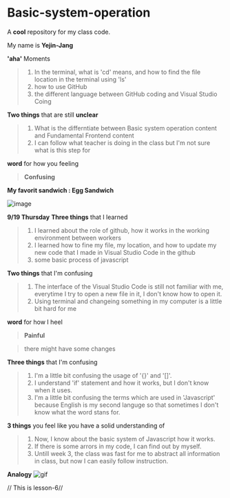 # Basic-system-operation
A **cool** repository for my class code.

My name is **Yejin-Jang**

  **'aha'** Moments
>1. In the terminal, what is 'cd' means, and how to find the file location in the terminal using 'ls'
>2. how to use GitHub
>3. the different language between GitHub coding and Visual Studio Coing

  **Two things** that are still **unclear**
>1. What is the differntiate between Basic system operation content and Fundamental Frontend content
>2. I can follow what teacher is doing in the class but I'm not sure what is this step for 

  **word** for how you feeling
> **Confusing**

**My favorit sandwich : Egg Sandwich**

 ![image](https://github.com/user-attachments/assets/d68cef4e-e371-4fcd-bf54-eebc0d19d24e)


 **9/19 Thursday** 
 **Three things** that I learned 
>1. I learned about the role of github, how it works in the working environment between workers
>2. I learned how to fine my file, my location, and how to update my new code that I made in Visual Studio Code in the github
>3. some basic process of javascript 

 **Two things** that I'm confusing
>1. The interface of the Visual Studio Code is still not familiar with me, everytime I try to open a new file in it, I don't know how to open it.
>2. Using terminal and changeing something in my computer is a little bit hard for me

 **word** for how I heel
>**Painful**


> there might have some changes


 **Three things** that I'm confusing
>1. I'm a little bit confusing the usage of '{}' and '[]'.
>2. I understand 'if' statement and how it works, but I don't know when it uses.
>3. I'm a little bit confusing the terms which are used in 'Javascript' because English is my second languge so that sometimes I don't know what the word stans for.

 **3 things** you feel like you have a solid understanding of

>1. Now, I know about the basic system of Javascript how it works.
>2. If there is some arrors in my code, I can find out by myself.
>3. Untill week 3, the class was fast for me to abstract all information in class, but now I can easily follow instruction. 

**Analogy**
![gif](https://gifdb.com/images/high/fantasy-football-360-x-360-gif-90g4a4o0ie2f2k3j.webp)

// This is lesson-6//

